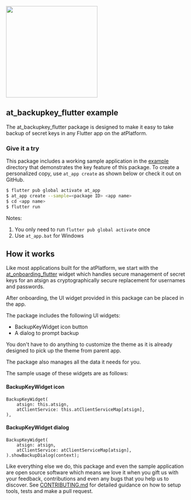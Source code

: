 <img width=250px src="https://atsign.dev/assets/img/atPlatform_logo_gray.svg?sanitize=true">

## at_backupkey_flutter example
The at_backupkey_flutter package is designed to make it easy to take backup of secret keys in any Flutter app on the atPlatform.

### Give it a try
This package includes a working sample application in the [example](https://github.com/atsign-foundation/at_widgets/tree/trunk/at_backupkey_flutter/example) directory that demonstrates the key feature of this package. To create a personalized copy, use ```at_app create``` as shown below or check it out on GitHub.

```sh
$ flutter pub global activate at_app 
$ at_app create --sample=<package ID> <app name> 
$ cd <app name>
$ flutter run
```
Notes: 
1. You only need to run ```flutter pub global activate``` once
2. Use ```at_app.bat``` for Windows


## How it works

Like most applications built for the atPlatform, we start with the [at_onboarding_flutter](https://pub.dev/packages/at_onboarding_flutter) widget which handles secure management of secret keys for an atsign as cryptographically secure replacement for usernames and passwords.

After onboarding, the UI widget provided in this package can be placed in the app.

The package includes the following UI widgets:
- BackupKeyWidget icon button
- A dialog to prompt backup

You don't have to do anything to customize the theme as it is already designed to pick up the theme from parent app.

The package also manages all the data it needs for you.

The sample usage of these widgets are as follows:
#### BackupKeyWidget icon
```
BackupKeyWidget(
    atsign: this.atsign,
    atClientService: this.atClientServiceMap[atsign],
),                        
```

#### BackupKeyWidget dialog
```
BackupKeyWidget(
    atsign: atsign,
    atClientService: atClientServiceMap[atsign],
).showBackupDialog(context);
```


Like everything else we do, this package and even the sample application are open source software which means we love it when you gift us with your feedback, contributions and even any bugs that you help us to discover. See [CONTRIBUTING.md](https://github.com/atsign-foundation/at_widgets/blob/trunk/CONTRIBUTING.md) for detailed guidance on how to setup tools, tests and make a pull request.